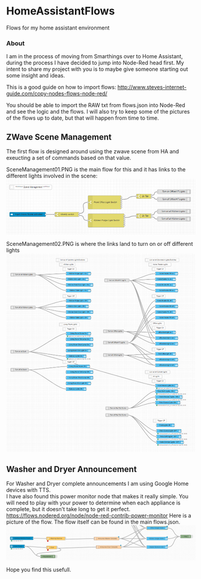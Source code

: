 HomeAssistantFlows
==================

Flows for my home assistant environment

### About

I am in the process of moving from Smarthings over to Home Assistant, during the process I have decided to jump into Node-Red head first.   My intent to share my project with you is to maybe give someone starting out some insight and ideas.   

This is a good guide on how to import flows:  http://www.steves-internet-guide.com/copy-nodes-flows-node-red/

You should be able to import the RAW txt from flows.json into Node-Red and see the logic and the flows.     I will also try to keep some of the pictures of the flows up to date, but that will happen from time to time.

## ZWave Scene Management
The first flow is designed around using the zwave scene from HA and exeucting a set of commands based on that value.

SceneManagement01.PNG is the main flow for this and it has links to the different lights involved in the scene:
![Image description](https://github.com/crzykidd/nodered-homeassistant/raw/nodered-homeassistant/SceneManagement01.PNG)

SceneManagement02.PNG is where the links land to turn on or off different lights
![Image description](https://github.com/crzykidd/nodered-homeassistant/raw/nodered-homeassistant/SceneManagement02.PNG)

## Washer and Dryer Announcement 
For Washer and Dryer complete announcements I am using Google Home devices with TTS.   
I have also found this power monitor node that makes it really simple.   You will need to play with your power to determine when each appliance is complete, but it doesn't take long to get it perfect.   
https://flows.nodered.org/node/node-red-contrib-power-monitor
Here is a picture of the flow. The flow itself can be found in the main flows.json.
![Image description](https://github.com/crzykidd/nodered-homeassistant/raw/nodered-homeassistant/WasherDryerAnnounce.PNG)

Hope you find this usefull.
 